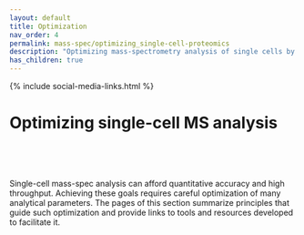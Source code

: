 ```yaml
---
layout: default
title: Optimization
nav_order: 4
permalink: mass-spec/optimizing_single-cell-proteomics
description: "Optimizing mass-spectrometry analysis of single cells by SCoPE2 and other methods using isobaric carriers"
has_children: true
---
```

{% include social-media-links.html %}

# Optimizing single-cell MS analysis


&nbsp;
<!--
[Decreasing coisolation]({{site.baseurl}}#decreasing-coisolation){: .btn .fs-5 .mb-4 .mb-md-0 .mr-2 }
[Apex targeting]({{site.baseurl}}#Apex-targetting){: .btn .fs-5 .mb-4 .mb-md-0 .mr-2 }

[Sample preparation]({{site.baseurl}}#single-cell-sample-preparation){: .btn .fs-5 .mb-4 .mb-md-0 .mr-2 }
-->

&nbsp;

Single-cell mass-spec analysis can afford quantitative accuracy and high throughput. Achieving these goals requires careful optimization of many analytical parameters. The pages of this section summarize principles that guide such optimization and provide links to tools and resources developed to facilitate it.     

&nbsp;
